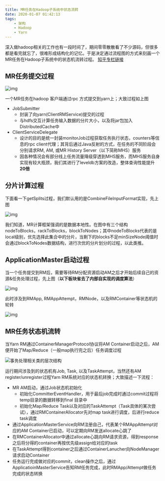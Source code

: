 ```yaml
---
title: MR任务在Hadoop子系统中状态流转
date: 2020-01-07 01:42:13
tags:
	- 架构
	- Hadoop
    - Yarn
---
```



深入做hadoop相关的工作也有一段时间了，期间零零散散看了不少源码，但很多都是看完就忘了，很难形成结构化的记忆。于是决定通过流程图的方式来刻画一个MR任务在Hadoop子系统中的状态机流转过程。
[知乎专栏链接](https://zhuanlan.zhihu.com/p/101352679)

## MR任务提交过程

![img](https://pic1.zhimg.com/80/v2-73ff12c7a51dc7962821e06d67c9be1c_hd.png)

一个MR任务在hadoop 客户端通过rpc 方式提交到yarn上；大致过程如上图

- JobSubmitter
  - 封装了向yarn(ClientRMService)提交的过程
  - 与hdfs交互计算任务输入数据的分片大小，以及将jar包加入DistributedCache中
- ClientServiceDelegate
  - 设计的目的是统一封装monitorJob过程获取任务执行状态，counters等信息的rpc client代理；其背后通过Java反射的方式，在任务的不同阶段会分别请求RM, AM, 或MR History Server（以下简称MHS）服务
  - 因各种情况会有部分线上任务流量降级穿透到MHS服务，而MHS服务自身实现有较大瓶颈，我们其进行了leveldb方案的改造，整体查询性能提升**20倍**

## 分片计算过程

下面看一下getSplits过程，我们默认用的是CombineFileInputFormat实现，先上图

![img](https://pic4.zhimg.com/80/v2-8add590ce801446aef9d08c031a8c3ff_hd.png)

我们知道，MR计算框架强调的是数据本地性。在图中有三个结构nodeToBlocks，rackToBlocks，blockToNodes；其中nodeToBlocks代表的是local级别，优先选择此集合中的分片，当剩下的blocks不足minSizeNode阈值时会通过blockToNodes数据结构，进行次优的分片划分的过程，以此类推。

## ApplicationMaster启动过程

当一个任务提交到RM后，需要等待RM分配资源启动AM之后才开始后续自己的资源&任务处理过程，先上图（**以下板块省去了内部自实现的调度算法**）

![img](https://pic1.zhimg.com/80/v2-616195ee1bab87905cb4e3c31182142c_hd.png)

此时涉及到RMApp, RMAppAttempt，RMNode，以及RMContainer等状态机的轮转

![img](https://pic4.zhimg.com/80/v2-3f2f539ad5ebb736d7a85d4b606a9683_hd.png)

## MR任务状态机流转

当Yarn RM通过ContainerManagerProtocol协议将AM Container启动之后，AM便开始了Map/Reduce（一般map执行完之后）任务调度过程

![事务处理相关类的层次结构](http://jacobs.wanhb.cn/images/mr_job_trans.jpg)

运行期间涉及到的状态机有Job, Task, 以及TaskAttempt，当然还有AM register/unregister过程Yarn RM系统对应的状态机转换；大致描述一下流程：

- MR AM启动，通过Job状态机初始化
  - 初始化CommitterEventHandler，用于最后job完成时通过commit过程将temp目录的数据转移到final 目录中
  - 初始化Map/Reduce Task以及对应的TaskAttempt（Task具体的某次尝试），通过RMContainerAllocator先对map task进行调度，后进行reduce task调度
- 通过ApplicationMasterService向RM注册自己，代表某个RMAppAttempt对应的AM Container已启动，可以定期向RM发送allocate心跳了
- 在RMContainerAllocator中通过allocate心跳向RM请求资源，得到response之后将分得的container再按优先级assign给对应的task
- 在TaskAttempt得到container之后通过ContainerLanucher向NodeManager请求启动Container
- 任务运行完成做对应的commit，clean操作之后，通过ApplicatioinMasterService告知RM任务完成，此时RMApp/Attempt做任务完成的状态转换

